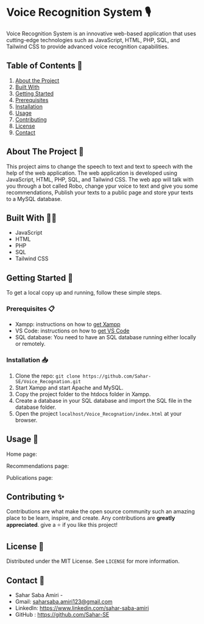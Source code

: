 # Voice Recognition System 🎙️

Voice Recognition System is an innovative web-based application that uses cutting-edge technologies such as JavaScript, HTML, PHP, SQL, and Tailwind CSS to provide advanced voice recognition capabilities.

## Table of Contents 📑
1. [About the Project](#about-the-project)
2. [Built With](#built-with)
3. [Getting Started](#getting-started)
4. [Prerequisites](#prerequisites)
5. [Installation](#installation)
6. [Usage](#usage)
7. [Contributing](#contributing)
8. [License](#license)
9. [Contact](#contact)

## About The Project 📃
This project aims to change the speech to text and text to speech with the help of the web application. The web application is developed using JavaScript, HTML, PHP, SQL, and Tailwind CSS. The web app will talk with you through a bot called Robo, change ypur voice to text and give you some recommendations, Publish your texts to a public page and store ypur texts to a MySQL database.

## Built With 👩‍🔧
- JavaScript
- HTML
- PHP
- SQL
- Tailwind CSS

## Getting Started 🚀
To get a local copy up and running, follow these simple steps.

### Prerequisites 📋
- Xampp: instructions on how to [get Xampp](https://www.apachefriends.org/index.html)
- VS Code: instructions on how to [get VS Code](https://code.visualstudio.com/)
- SQL database: You need to have an SQL database running either locally or remotely.

### Installation 📥
1. Clone the repo: `git clone https://github.com/Sahar-SE/Voice_Recognation.git`
2. Start Xampp and start Apache and MySQL.
3. Copy the project folder to the htdocs folder in Xampp.
4. Create a database in your SQL database and import the SQL file in the database folder.
5. Open the project `localhost/Voice_Recognation/index.html` at your browser.

## Usage 📖
Home page:

Recommendations page:

Publications page:

## Contributing ✨ 
Contributions are what make the open source community such an amazing place to be learn, inspire, and create. Any contributions are **greatly appreciated**.
give a ⭐️ if you like this project! 

## License 📝
Distributed under the MIT License. See `LICENSE` for more information.

## Contact 📧
- Sahar Saba Amiri -
- Gmail: saharsaba.amiri123@gmail.com
- LinkedIn: https://www.linkedin.com/sahar-saba-amiri
- GitHub : https://github.com/Sahar-SE


